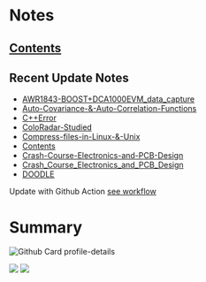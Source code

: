 <!--
**dino920135/dino920135** is a ✨ _special_ ✨ repository because its `README.md` (this file) appears on your GitHub profile.
-->
<!-- # About me -->
# Notes
## [Contents](https://dino920135.github.io/Notes/#/page/contents)
## Recent Update Notes
<!-- BLOG-POST-LIST:START -->
- [AWR1843-BOOST+DCA1000EVM_data_capture](https://dino920135.github.io/Notes//#/page/AWR1843-BOOST+DCA1000EVM_data_capture)
- [Auto-Covariance-&-Auto-Correlation-Functions](https://dino920135.github.io/Notes//#/page/Auto-Covariance-&-Auto-Correlation-Functions)
- [C++Error](https://dino920135.github.io/Notes//#/page/C++Error)
- [ColoRadar-Studied](https://dino920135.github.io/Notes//#/page/ColoRadar-Studied)
- [Compress-files-in-Linux-&-Unix](https://dino920135.github.io/Notes//#/page/Compress-files-in-Linux-&-Unix)
- [Contents](https://dino920135.github.io/Notes//#/page/Contents)
- [Crash-Course-Electronics-and-PCB-Design](https://dino920135.github.io/Notes//#/page/Crash-Course-Electronics-and-PCB-Design)
- [Crash_Course_Electronics_and_PCB_Design](https://dino920135.github.io/Notes//#/page/Crash_Course_Electronics_and_PCB_Design)
- [DOODLE](https://dino920135.github.io/Notes//#/page/DOODLE)
<!-- BLOG-POST-LIST:END -->

Update with Github Action [see workflow](https://github.com/dino920135/dino920135/tree/main/.github/workflows)

# Summary
![Github Card profile-details](http://github-profile-summary-cards.vercel.app/api/cards/profile-details?username=dino920135&theme=github_dark)

![](http://github-profile-summary-cards.vercel.app/api/cards/stats?username=dino920135&theme=github_dark) ![](http://github-profile-summary-cards.vercel.app/api/cards/repos-per-language?username=dino920135&theme=github_dark)
